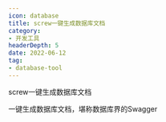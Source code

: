 ```yaml
---
icon: database
title: screw一键生成数据库文档
category: 
- 开发工具
headerDepth: 5
date: 2022-06-12
tag:
- database-tool
---
```


screw一键生成数据库文档

<!-- more -->

一键生成数据库文档，堪称数据库界的Swagger
